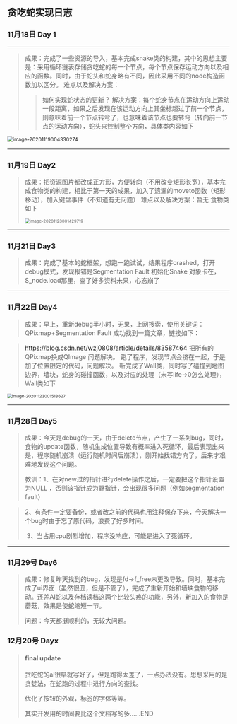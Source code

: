 ##          贪吃蛇实现日志 
### 11月18日 Day 1
***
>成果：完成了一些资源的导入，基本完成snake类的构建，其中的思想主要是：采用循环链表存储贪吃蛇的每一个节点，每个节点保存运动方向以及相应的函数。同时，由于蛇头和蛇身略有不同，因此采用不同的node构造函数加以区分。
>难点以及解决方案：
>
>>如何实现蛇状态的更新？
>>解决方案：每个蛇身节点在运动方向上运动一段距离，如果之后发现在该运动方向上其坐标超过了前一个节点，则意味着前一个节点转弯了，也意味着该节点也要转弯（转向前一节点的运动方向），蛇头来控制整个方向，具体类内容如下

<img src="C:\Users\周昱宏\AppData\Roaming\Typora\typora-user-images\image-20201119004330274.png" alt="image-20201119004330274" style="zoom:80%;" />

***
### 11月19日 Day2
>成果：把资源图片都改成正方形，方便转向（不用改变矩形长宽），基本完成食物类的构建，相比于第一天的成果，加入了遗漏的moveto函数（矩形移动），加入键盘事件（不知道有无问题）
>难点以及解决方案：暂无
>食物类如下
>
><img src="C:\Users\周昱宏\AppData\Roaming\Typora\typora-user-images\image-20201123001429719.png" alt="image-20201123001429719" style="zoom: 67%;" />

***

### 11月21日 Day3
>成果：完成了基本的蛇框架，想跑一跑试试，结果程序crashed，打开debug模式，发现报错是Segmentation Fault 初始化Snake 对象卡在，S_node.load那里，查了好多资料未果，心态崩了

***
### 11月22日 Day4
>成果：早上，重新debug半小时，无果，上网搜索，使用关键词：QPixmap+Segmentation Fault 成功找到一篇文章，链接如下：
>

>https://blog.csdn.net/wzj0808/article/details/83587464
>把所有的QPixmap换成QImage 问题解决。
>跑了程序，发现节点会挤在一起，于是加了位置限定的代码，问题解决。
>新完成了Wall类，同时写了碰撞到地图边界，墙块，蛇身的碰撞函数，以及对应的处理（未写life->0怎么处理），Wall类如下

<img src="C:\Users\周昱宏\AppData\Roaming\Typora\typora-user-images\image-20201123001513627.png" alt="image-20201123001513627" style="zoom:67%;" />

***

### 11月28日 Day5

> 成果：今天是debug的一天，由于delete节点，产生了一系列bug，同时，食物的update函数，随机生成位置导致有概率进入死循环，最后表现出来是，程序随机崩溃（运行随机时间后崩溃），刚开始找错方向了，后来才艰难地发现这个问题。
>
> 教训：1、在对new过的指针进行delete操作之后，一定要把这个指针设置为NULL ，否则该指针成为野指针，会出现很多问题（例如segmentation fault）

> ​            2、有条件一定要备份，或者改之前的代码也用注释保存下来，今天解决一个bug时由于忘了原代码，浪费了好多时间。
>
> ​            3、当占用cpu剧烈增加，程序没响应，可能是进入了死循环。

***

### 11月29号 Day6

> 成果：修复昨天找到的bug，发现是fd->f_free未更改导致。同时，基本完成了ui界面（虽然很丑，但是不管了），完成了重新开始和墙块食物的移动。还差AI蛇以及存档读档这两个比较头疼的功能，另外，新加入的食物是蘑菇，效果是使蛇缩短一节。 
>
> 问题：今天都挺顺利的，无较大问题。
>

### 12月20号 Dayx
>#### final update
>贪吃蛇的ai很早就写好了，但是跑得太差了，一点办法没有。思想采用的是贪婪法，在蛇跑的过程中进行方向的查找。
>
>优化了按钮的外观，标签的字体等等。
>
>其实开发用的时间要比这个文档写的多......END